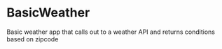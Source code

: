 # BasicWeather
Basic weather app that calls out to a weather API and returns conditions based on zipcode
